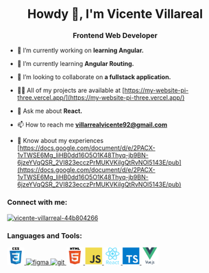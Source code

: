 <h1 align="center">Howdy 👋, I'm Vicente Villareal</h1>
<h3 align="center">Frontend Web Developer</h3>

- 🔭 I’m currently working on **learning Angular.**

- 🌱 I’m currently learning **Angular Routing.**

- 👯 I’m looking to collaborate on **a fullstack application.**

- 👨‍💻 All of my projects are available at [https://my-website-pi-three.vercel.app/](https://my-website-pi-three.vercel.app/)

- 💬 Ask me about **React.**

- 📫 How to reach me **villarrealvicente92@gmail.com**

- 📄 Know about my experiences [https://docs.google.com/document/d/e/2PACX-1vTWSE6Mg_liHB0dd16O5O1K48Thyq-jb9BN-6jzeYVqQSR_2VI823ecczPrMUKVKiIgQtRvNOl5143E/pub](https://docs.google.com/document/d/e/2PACX-1vTWSE6Mg_liHB0dd16O5O1K48Thyq-jb9BN-6jzeYVqQSR_2VI823ecczPrMUKVKiIgQtRvNOl5143E/pub)

<h3 align="left">Connect with me:</h3>
<p align="left">
<a href="https://linkedin.com/in/vicente-villarreal-44b804266" target="blank"><img align="center" src="https://raw.githubusercontent.com/rahuldkjain/github-profile-readme-generator/master/src/images/icons/Social/linked-in-alt.svg" alt="vicente-villarreal-44b804266" height="30" width="40" /></a>
</p>

<h3 align="left">Languages and Tools:</h3>
<p align="left"> <a href="https://www.w3schools.com/css/" target="_blank" rel="noreferrer"> <img src="https://raw.githubusercontent.com/devicons/devicon/master/icons/css3/css3-original-wordmark.svg" alt="css3" width="40" height="40"/> </a> <a href="https://www.figma.com/" target="_blank" rel="noreferrer"> <img src="https://www.vectorlogo.zone/logos/figma/figma-icon.svg" alt="figma" width="40" height="40"/> </a> <a href="https://git-scm.com/" target="_blank" rel="noreferrer"> <img src="https://www.vectorlogo.zone/logos/git-scm/git-scm-icon.svg" alt="git" width="40" height="40"/> </a> <a href="https://www.w3.org/html/" target="_blank" rel="noreferrer"> <img src="https://raw.githubusercontent.com/devicons/devicon/master/icons/html5/html5-original-wordmark.svg" alt="html5" width="40" height="40"/> </a> <a href="https://developer.mozilla.org/en-US/docs/Web/JavaScript" target="_blank" rel="noreferrer"> <img src="https://raw.githubusercontent.com/devicons/devicon/master/icons/javascript/javascript-original.svg" alt="javascript" width="40" height="40"/> </a> <a href="https://reactjs.org/" target="_blank" rel="noreferrer"> <img src="https://raw.githubusercontent.com/devicons/devicon/master/icons/react/react-original-wordmark.svg" alt="react" width="40" height="40"/> </a> <a href="https://www.typescriptlang.org/" target="_blank" rel="noreferrer"> <img src="https://raw.githubusercontent.com/devicons/devicon/master/icons/typescript/typescript-original.svg" alt="typescript" width="40" height="40"/> </a> <a href="https://vuejs.org/" target="_blank" rel="noreferrer"> <img src="https://raw.githubusercontent.com/devicons/devicon/master/icons/vuejs/vuejs-original-wordmark.svg" alt="vuejs" width="40" height="40"/> </a> </p>

